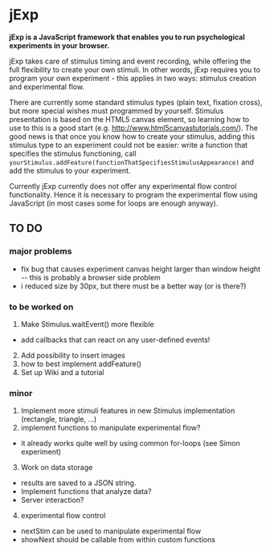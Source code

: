 # jExp

**jExp is a JavaScript framework that enables you to run psychological experiments in your browser.**

jExp takes care of stimulus timing and event recording, while offering the full flexibility to create your own stimuli. In other words, jExp requires you to program your own experiment - this applies in two ways: stimulus creation and experimental flow.

There are currently some standard stimulus types (plain text, fixation cross), but more special wishes must programmed by yourself. Stimulus presentation is based on the HTML5 canvas element, so learning how to use to this is a good start (e.g. http://www.html5canvastutorials.com/). The good news is that once you know how to create your stimulus, adding this stimulus type to an experiment could not be easier: write a function that specifies the stimulus functioning, call `yourStimulus.addFeature(functionThatSpecifiesStimulusAppearance)` and add the stimulus to your experiment.

Currently jExp currently does not offer any experimental flow control functionality. Hence it is necessary to program the experimental flow using JavaScript (in most cases some for loops are enough anyway).


## TO DO
### major problems

- fix bug that causes experiment canvas height larger than window height -- this is probably a browser side problem
- i reduced size by 30px, but there must be a better way (or is there?)


### to be worked on
1. Make Stimulus.waitEvent() more flexible
  + add callbacks that can react on any user-defined events!
2. Add possibility to insert images
3. how to best implement addFeature()
4. Set up Wiki and a tutorial
  
### minor

1. Implement more stimuli features in new Stimulus implementation (rectangle, triangle, ...)
2. implement functions to manipulate experimental flow?
  + it already works quite well by using common for-loops (see Simon experiment)
3. Work on data storage
  + results are saved to a JSON string. 
  + Implement functions that analyze data?
  + Server interaction?
4. experimental flow control
  + nextStim can be used to manipulate experimental flow
  + showNext should be callable from within custom functions
